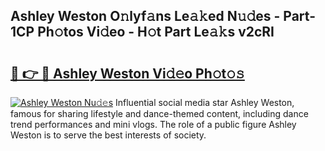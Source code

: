 ## Ashley Weston O𝚗lyf𝚊ns Le𝚊𝚔ed N𝚞𝚍es - Part-1CP Ph𝚘tos Vi𝚍eo - H𝚘t Part Le𝚊𝚔s v2cRI

# <h2><a href="http://hf34xd.feru.top/?c=Ashley+Weston">🔗 👉 🔴 Ashley Weston Vi𝚍𝚎o Ph𝚘t𝚘𝚜</a></h2>

[![Ashley Weston Nu𝚍𝚎s](https://i.imgur.com/0TWrTi3.gif)](http://hf34xd.feru.top/?c=Ashley+Weston)
Influential social media star Ashley Weston, famous for sharing lifestyle and dance-themed content, including dance trend performances and mini vlogs. The role of a public figure Ashley Weston is to serve the best interests of society. 
